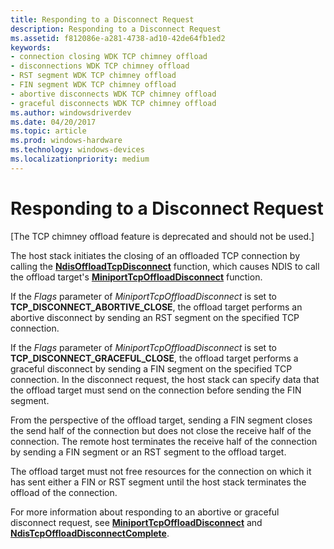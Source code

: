 ```yaml
---
title: Responding to a Disconnect Request
description: Responding to a Disconnect Request
ms.assetid: f812086e-a281-4738-ad10-42de64fb1ed2
keywords:
- connection closing WDK TCP chimney offload
- disconnections WDK TCP chimney offload
- RST segment WDK TCP chimney offload
- FIN segment WDK TCP chimney offload
- abortive disconnects WDK TCP chimney offload
- graceful disconnects WDK TCP chimney offload
ms.author: windowsdriverdev
ms.date: 04/20/2017
ms.topic: article
ms.prod: windows-hardware
ms.technology: windows-devices
ms.localizationpriority: medium
---
```


# Responding to a Disconnect Request


\[The TCP chimney offload feature is deprecated and should not be used.\]

The host stack initiates the closing of an offloaded TCP connection by calling the [**NdisOffloadTcpDisconnect**](https://msdn.microsoft.com/library/windows/hardware/ff563696) function, which causes NDIS to call the offload target's [**MiniportTcpOffloadDisconnect**](https://msdn.microsoft.com/library/windows/hardware/ff559457) function.

If the *Flags* parameter of *MiniportTcpOffloadDisconnect* is set to **TCP\_DISCONNECT\_ABORTIVE\_CLOSE**, the offload target performs an abortive disconnect by sending an RST segment on the specified TCP connection.

If the *Flags* parameter of *MiniportTcpOffloadDisconnect* is set to **TCP\_DISCONNECT\_GRACEFUL\_CLOSE**, the offload target performs a graceful disconnect by sending a FIN segment on the specified TCP connection. In the disconnect request, the host stack can specify data that the offload target must send on the connection before sending the FIN segment.

From the perspective of the offload target, sending a FIN segment closes the send half of the connection but does not close the receive half of the connection. The remote host terminates the receive half of the connection by sending a FIN segment or an RST segment to the offload target.

The offload target must not free resources for the connection on which it has sent either a FIN or RST segment until the host stack terminates the offload of the connection.

For more information about responding to an abortive or graceful disconnect request, see [**MiniportTcpOffloadDisconnect**](https://msdn.microsoft.com/library/windows/hardware/ff559457) and [**NdisTcpOffloadDisconnectComplete**](https://msdn.microsoft.com/library/windows/hardware/ff564590).

 

 





